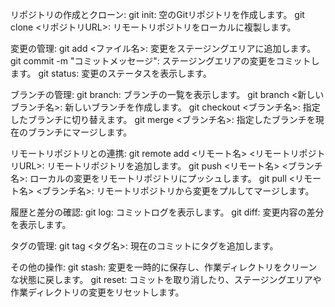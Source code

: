 
リポジトリの作成とクローン:
git init: 空のGitリポジトリを作成します。
git clone <リポジトリURL>: リモートリポジトリをローカルに複製します。


変更の管理:
git add <ファイル名>: 変更をステージングエリアに追加します。
git commit -m "コミットメッセージ": ステージングエリアの変更をコミットします。
git status: 変更のステータスを表示します。


ブランチの管理:
git branch: ブランチの一覧を表示します。
git branch <新しいブランチ名>: 新しいブランチを作成します。
git checkout <ブランチ名>: 指定したブランチに切り替えます。
git merge <ブランチ名>: 指定したブランチを現在のブランチにマージします。


リモートリポジトリとの連携:
git remote add <リモート名> <リモートリポジトリURL>: リモートリポジトリを追加します。
git push <リモート名> <ブランチ名>: ローカルの変更をリモートリポジトリにプッシュします。
git pull <リモート名> <ブランチ名>: リモートリポジトリから変更をプルしてマージします。


履歴と差分の確認:
git log: コミットログを表示します。
git diff: 変更内容の差分を表示します。


タグの管理:
git tag <タグ名>: 現在のコミットにタグを追加します。

その他の操作:
git stash: 変更を一時的に保存し、作業ディレクトリをクリーンな状態に戻します。
git reset: コミットを取り消したり、ステージングエリアや作業ディレクトリの変更をリセットします。